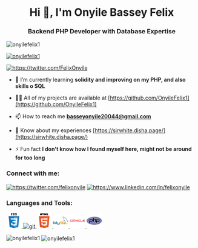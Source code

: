 <h1 align="center">Hi 👋, I'm Onyile Bassey Felix</h1>
<h3 align="center">Backend PHP Developer with Database Expertise</h3>

<p align="left"> <img src="https://komarev.com/ghpvc/?username=onyilefelix1&label=Profile%20views&color=0e75b6&style=flat" alt="onyilefelix1" /> </p>

<p align="left"> <a href="https://github.com/ryo-ma/github-profile-trophy"><img src="https://github-profile-trophy.vercel.app/?username=onyilefelix1" alt="onyilefelix1" /></a> </p>

<p align="left"> <a href="https://twitter.com/FelixOnyile" target="blank"><img src="https://img.shields.io/twitter/follow/https://twitter.com/FelixOnyilelogo=twitter&style=for-the-badge" alt="https://twitter.com/FelixOnyile" /></a> </p>

- 🌱 I’m currently learning **solidity and improving on my PHP, and also skills o SQL**

- 👨‍💻 All of my projects are available at [https://github.com/OnyileFelix1](https://github.com/OnyileFelix1)

- 📫 How to reach me **basseyonyile20044@gmail.com**

- 📄 Know about my experiences [https://sirwhite.disha.page/](https://sirwhite.disha.page/)

- ⚡ Fun fact **I don't know how I found myself here, might not be around for too long**

<h3 align="left">Connect with me:</h3>
<p align="left">
<a href="https://twitter.com/FelixOnyile" target="blank"><img align="center" src="https://raw.githubusercontent.com/rahuldkjain/github-profile-readme-generator/master/src/images/icons/Social/twitter.svg" alt="https://twitter.com/felixonyile" height="30" width="40" /></a>
<a href="https://www.linkedin.com/in/fgahsdsd99947b233/" target="blank"><img align="center" src="https://raw.githubusercontent.com/rahuldkjain/github-profile-readme-generator/master/src/images/icons/Social/linked-in-alt.svg" alt="https://www.linkedin.com/in/felixonyile" height="30" width="40" /></a>
</p>

<h3 align="left">Languages and Tools:</h3>
<p align="left"> <a href="https://www.w3schools.com/css/" target="_blank" rel="noreferrer"> <img src="https://raw.githubusercontent.com/devicons/devicon/master/icons/css3/css3-original-wordmark.svg" alt="css3" width="40" height="40"/> </a> <a href="https://git-scm.com/" target="_blank" rel="noreferrer"> <img src="https://www.vectorlogo.zone/logos/git-scm/git-scm-icon.svg" alt="git" width="40" height="40"/> </a> <a href="https://www.w3.org/html/" target="_blank" rel="noreferrer"> <img src="https://raw.githubusercontent.com/devicons/devicon/master/icons/html5/html5-original-wordmark.svg" alt="html5" width="40" height="40"/> </a> <a href="https://www.mysql.com/" target="_blank" rel="noreferrer"> <img src="https://raw.githubusercontent.com/devicons/devicon/master/icons/mysql/mysql-original-wordmark.svg" alt="mysql" width="40" height="40"/> </a> <a href="https://www.oracle.com/" target="_blank" rel="noreferrer"> <img src="https://raw.githubusercontent.com/devicons/devicon/master/icons/oracle/oracle-original.svg" alt="oracle" width="40" height="40"/> </a> <a href="https://www.php.net" target="_blank" rel="noreferrer"> <img src="https://raw.githubusercontent.com/devicons/devicon/master/icons/php/php-original.svg" alt="php" width="40" height="40"/> </a> </p>

<p><img align="left" src="https://github-readme-stats.vercel.app/api/top-langs?username=onyilefelix1&show_icons=true&locale=en&layout=compact" alt="onyilefelix1" /></p>

<p>&nbsp;<img align="center" src="https://github-readme-stats.vercel.app/api?username=onyilefelix1&show_icons=true&locale=en" alt="onyilefelix1" /></p>



